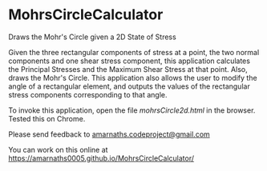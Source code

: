 # MohrsCircleCalculator
Draws the Mohr's Circle given a 2D State of Stress

Given the three rectangular components of stress at a point, the two normal components and one shear stress component, this application calculates the Principal Stresses and the Maximum Shear Stress at that point. Also, draws the Mohr's Circle. This application also allows the user to modify the angle of a rectangular element, and outputs the values of the rectangular stress components corresponding to that angle. 

To invoke this application, open the file <i>mohrsCircle2d.html</i> in the browser. Tested this on Chrome. 

Please send feedback to amarnaths.codeproject@gmail.com

You can work on this online at 
https://amarnaths0005.github.io/MohrsCircleCalculator/

